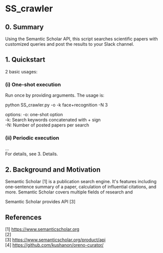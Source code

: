 # SS_crawler

## 0. Summary
Using the Semantic Scholar API, this script searches scientific papers with customized queries and post the results to your Slack channel.

## 1. Quickstart
2 basic usages:  
### (i)  One-shot execution  
Run once by providing arguments. The usage is:  

python SS_crawler.py -o -k face+recognition -N 3  

options:
-o: one-shot option  
-k: Search keywords concatenated with + sign  
-N: Number of posted papers per search  

### (ii) Periodic execution  
...  
For details, see 3. Details.

## 2. Background and Motivation
Semantic Scholar [1] is a publication search engine. It's features including one-sentence summary of a paper, calculation of influential citations, and more. Semantic Scholar covers multiple fields of research and   

Semantic Scholar provides API [3]

## References
[1] https://www.semanticscholar.org  
[2]  
[3] https://www.semanticscholar.org/product/api  
[4] https://github.com/kushanon/oreno-curator/  

